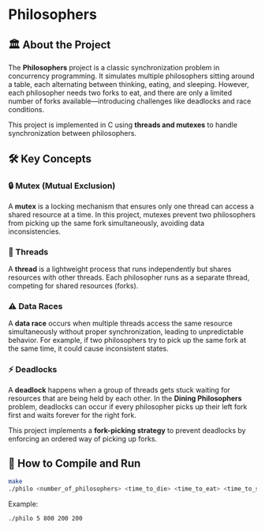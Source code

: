 # Philosophers

## 🏛 About the Project
The **Philosophers** project is a classic synchronization problem in concurrency programming. It simulates multiple philosophers sitting around a table, each alternating between thinking, eating, and sleeping. However, each philosopher needs two forks to eat, and there are only a limited number of forks available—introducing challenges like deadlocks and race conditions.

This project is implemented in C using **threads and mutexes** to handle synchronization between philosophers.

## 🛠 Key Concepts
### 🔒 Mutex (Mutual Exclusion)
A **mutex** is a locking mechanism that ensures only one thread can access a shared resource at a time. In this project, mutexes prevent two philosophers from picking up the same fork simultaneously, avoiding data inconsistencies.

### 🧵 Threads
A **thread** is a lightweight process that runs independently but shares resources with other threads. Each philosopher runs as a separate thread, competing for shared resources (forks).

### ⚠️ Data Races
A **data race** occurs when multiple threads access the same resource simultaneously without proper synchronization, leading to unpredictable behavior. For example, if two philosophers try to pick up the same fork at the same time, it could cause inconsistent states.

### ⚡ Deadlocks
A **deadlock** happens when a group of threads gets stuck waiting for resources that are being held by each other. In the **Dining Philosophers** problem, deadlocks can occur if every philosopher picks up their left fork first and waits forever for the right fork.

This project implements a **fork-picking strategy** to prevent deadlocks by enforcing an ordered way of picking up forks.

## 🚀 How to Compile and Run
```bash
make
./philo <number_of_philosophers> <time_to_die> <time_to_eat> <time_to_sleep> [number_of_times_each_philosopher_must_eat]
```
Example:
```bash
./philo 5 800 200 200
```


